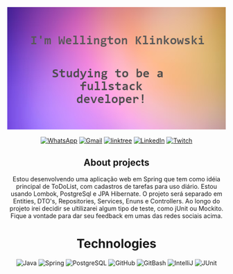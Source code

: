 <div align="center";>
<img src="capagit.jpeg">

[![WhatsApp](https://img.shields.io/badge/WhatsApp-25D366?style=for-the-badge&logo=whatsapp&logoColor=white)](https://api.whatsapp.com/send?phone=5547992814816)
[![Gmail](https://img.shields.io/badge/Gmail-D14836?style=for-the-badge&logo=gmail&logoColor=white)](mailto:wellimgtomklim@gmail.com)
[![linktree](https://img.shields.io/badge/linktree-39E09B?style=for-the-badge&logo=linktree&logoColor=white)](https://linktr.ee/wklinkowski)
[![LinkedIn](https://img.shields.io/badge/LinkedIn-0077B5?style=for-the-badge&logo=linkedin&logoColor=white)](https://www.linkedin.com/in/wellingtonklinkowski/)
[![Twitch](https://img.shields.io/badge/Twitch-9146FF?style=for-the-badge&logo=twitch&logoColor=white)](https://www.twitch.tv/welz1ng0d)

## About projects
Estou desenvolvendo uma aplicação web em Spring que tem como idéia principal de 
ToDoList, com cadastros de tarefas para uso diário.
Estou usando Lombok, PostgreSql e JPA Hibernate.
O projeto será separado em Entities, DTO's, Repositories, Services, Enuns e Controllers.
Ao longo do projeto irei decidir se ultilizarei algum tipo de teste, como jUnit ou Mockito.
Fique a vontade para dar seu feedback em umas das redes sociais acima.


# Technologies


![Java](https://img.shields.io/badge/Java-ED8B00?style=for-the-badge&logo=java&logoColor=white)
![Spring](https://img.shields.io/badge/Spring-6DB33F.svg?style=for-the-badge&logo=Spring&logoColor=white)
![PostgreSQL](https://img.shields.io/badge/PostgreSQL-4169E1.svg?style=for-the-badge&logo=PostgreSQL&logoColor=white)
![GitHub](https://img.shields.io/badge/GitHub-181717.svg?style=for-the-badge&logo=GitHub&logoColor=white)
![GitBash](https://img.shields.io/badge/Git-F05032.svg?style=for-the-badge&logo=Git&logoColor=white)
![IntelliJ](https://img.shields.io/badge/IntelliJ%20IDEA-000000.svg?style=for-the-badge&logo=IntelliJ-IDEA&logoColor=white)
![JUnit](https://img.shields.io/badge/JUnit5-25A162.svg?style=for-the-badge&logo=JUnit5&logoColor=white)